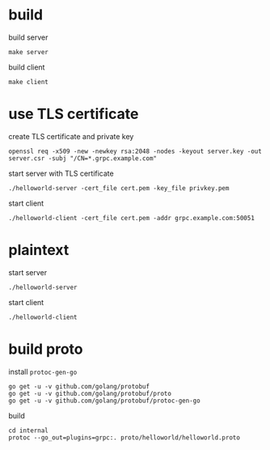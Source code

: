 # build

build server

    make server

build client

    make client

# use TLS certificate

create TLS certificate and private key

    openssl req -x509 -new -newkey rsa:2048 -nodes -keyout server.key -out server.csr -subj "/CN=*.grpc.example.com"

start server with TLS certificate

    ./helloworld-server -cert_file cert.pem -key_file privkey.pem

start client

    ./helloworld-client -cert_file cert.pem -addr grpc.example.com:50051

# plaintext

start server

    ./helloworld-server

start client

    ./helloworld-client

# build proto

install `protoc-gen-go`

    go get -u -v github.com/golang/protobuf
    go get -u -v github.com/golang/protobuf/proto
    go get -u -v github.com/golang/protobuf/protoc-gen-go

build

    cd internal
    protoc --go_out=plugins=grpc:. proto/helloworld/helloworld.proto
